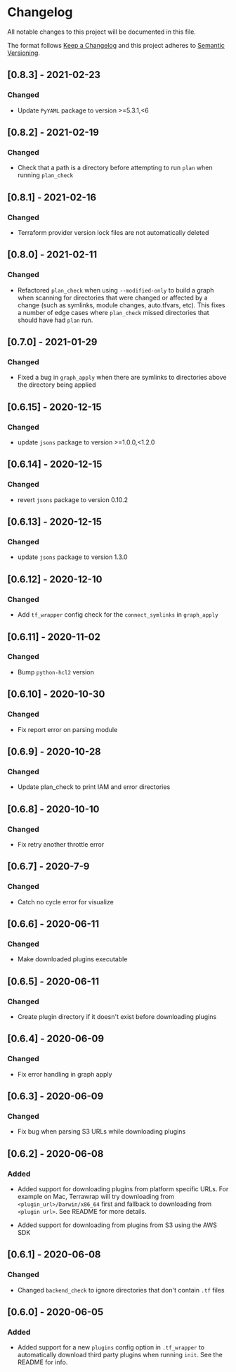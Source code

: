 # Changelog

All notable changes to this project will be documented in this file.

The format follows [Keep a Changelog](http://keepachangelog.com/en/1.0.0/)
and this project adheres to [Semantic Versioning](http://semver.org/spec/v2.0.0.html).

## [0.8.3] - 2021-02-23

### Changed

-   Update `PyYAML` package to version >=5.3.1,<6

## [0.8.2] - 2021-02-19

### Changed

-   Check that a path is a directory before attempting to run `plan` when running `plan_check`

## [0.8.1] - 2021-02-16

### Changed

-   Terraform provider version lock files are not automatically deleted


## [0.8.0] - 2021-02-11

### Changed

-   Refactored `plan_check` when using `--modified-only` to build a graph when scanning for directories that
    were changed or affected by a change (such as symlinks, module changes, auto.tfvars, etc). This fixes a 
    number of edge cases where `plan_check` missed directories that should have had `plan` run.

## [0.7.0] - 2021-01-29

### Changed

-   Fixed a bug in `graph_apply` when there are symlinks to directories above the directory being applied


## [0.6.15] - 2020-12-15

### Changed

-   update `jsons` package to version >=1.0.0,<1.2.0

## [0.6.14] - 2020-12-15

### Changed

-   revert `jsons` package to version 0.10.2

## [0.6.13] - 2020-12-15

### Changed

-   update `jsons` package to version 1.3.0

## [0.6.12] - 2020-12-10

### Changed

-   Add `tf_wrapper` config check for the `connect_symlinks` in `graph_apply`

## [0.6.11] - 2020-11-02

### Changed

-   Bump `python-hcl2` version

## [0.6.10] - 2020-10-30

### Changed

-   Fix report error on parsing module

## [0.6.9] - 2020-10-28

### Changed

-   Update plan_check to print IAM and error directories

## [0.6.8] - 2020-10-10

### Changed

-   Fix retry another throttle error

## [0.6.7] - 2020-7-9

### Changed

-   Catch no cycle error for visualize

## [0.6.6] - 2020-06-11

### Changed

-   Make downloaded plugins executable

## [0.6.5] - 2020-06-11

### Changed

-   Create plugin directory if it doesn't exist before downloading plugins

## [0.6.4] - 2020-06-09

### Changed

-   Fix error handling in graph apply

## [0.6.3] - 2020-06-09

### Changed

-   Fix bug when parsing S3 URLs while downloading plugins

## [0.6.2] - 2020-06-08

### Added

-   Added support for downloading plugins from platform specific URLs. 
    For example on Mac, Terrawrap will try downloading from `<plugin_url>/Darwin/x86_64` first and fallback to 
    downloading from `<plugin url>`. See README for more details.
    
-   Added support for downloading from plugins from S3 using the AWS SDK

## [0.6.1] - 2020-06-08

### Changed

-   Changed `backend_check` to ignore directories that don't contain `.tf` files

## [0.6.0] - 2020-06-05

### Added

-   Added support for a new `plugins` config option in `.tf_wrapper` to automatically download third party 
    plugins when running `init`. See the README for info.
